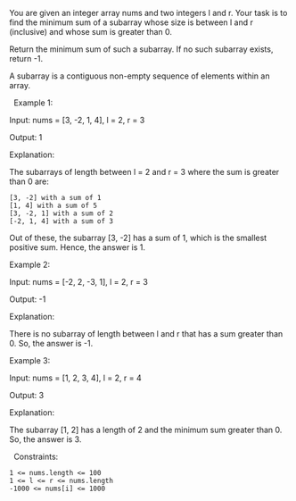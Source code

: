 You are given an integer array nums and two integers l and r. Your task is to find the minimum sum of a subarray whose size is between l and r (inclusive) and whose sum is greater than 0.

Return the minimum sum of such a subarray. If no such subarray exists, return -1.

A subarray is a contiguous non-empty sequence of elements within an array.

 
Example 1:


Input: nums = [3, -2, 1, 4], l = 2, r = 3

Output: 1

Explanation:

The subarrays of length between l = 2 and r = 3 where the sum is greater than 0 are:


	[3, -2] with a sum of 1
	[1, 4] with a sum of 5
	[3, -2, 1] with a sum of 2
	[-2, 1, 4] with a sum of 3


Out of these, the subarray [3, -2] has a sum of 1, which is the smallest positive sum. Hence, the answer is 1.


Example 2:


Input: nums = [-2, 2, -3, 1], l = 2, r = 3

Output: -1

Explanation:

There is no subarray of length between l and r that has a sum greater than 0. So, the answer is -1.


Example 3:


Input: nums = [1, 2, 3, 4], l = 2, r = 4

Output: 3

Explanation:

The subarray [1, 2] has a length of 2 and the minimum sum greater than 0. So, the answer is 3.


 
Constraints:


	1 <= nums.length <= 100
	1 <= l <= r <= nums.length
	-1000 <= nums[i] <= 1000

